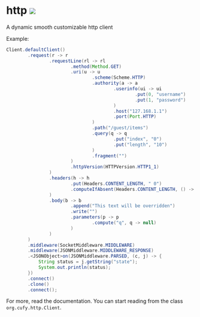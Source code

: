 # http [![](https://jitpack.io/v/cufyorg/http.svg)](https://jitpack.io/#cufyorg/http)
 A dynamic smooth customizable http client

Example:
```java
Client.defaultClient()
		.request(r -> r
				.requestLine(rl -> rl
						.method(Method.GET)
						.uri(u -> u
								.scheme(Scheme.HTTP)
								.authority(a -> a
										.userinfo(ui -> ui
												.put(0, "username")
												.put(1, "password")
										)
										.host("127.168.1.1")
										.port(Port.HTTP)
								)
								.path("/guest/items")
								.query(q -> q
										.put("index", "0")
										.put("length", "10")
								)
								.fragment("")
						)
						.httpVersion(HTTPVersion.HTTP1_1)
				)
				.headers(h -> h
						.put(Headers.CONTENT_LENGTH, " 0")
						.computeIfAbsent(Headers.CONTENT_LENGTH, () -> " This text will be ignored")
				)
				.body(b -> b
						.append("This text will be overridden")
						.write("")
						.parameters(p -> p
								.compute("q", q -> null)
						)
				)
		)
		.middleware(SocketMiddleware.MIDDLEWARE)
		.middleware(JSONMiddleware.MIDDLEWARE_RESPONSE)
		.<JSONObject>on(JSONMiddleware.PARSED, (c, j) -> {
			String status = j.getString("state");
			System.out.println(status);
		})
		.connect()
		.clone()
		.connect();
```

For more, read the documentation. You can start reading from the class `org.cufy.http.Client`.

